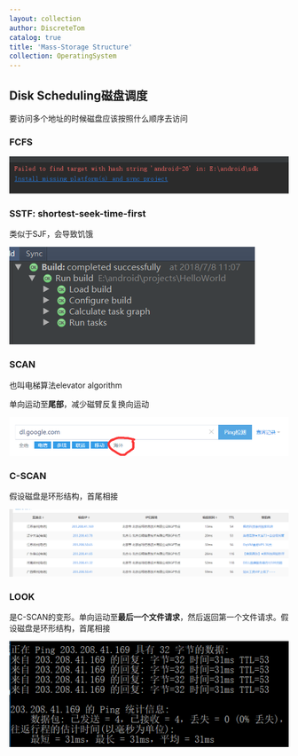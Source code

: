 ```yaml
---
layout: collection
author: DiscreteTom
catalog: true
title: 'Mass-Storage Structure'
collection: OperatingSystem
---
```


## Disk Scheduling磁盘调度

要访问多个地址的时候磁盘应该按照什么顺序去访问

### FCFS

![12-1](../img/12-1.png)

### SSTF: shortest-seek-time-first

类似于SJF，会导致饥饿

![12-2](../img/12-2.png)

### SCAN

也叫电梯算法elevator algorithm

单向运动至**尾部**，减少磁臂反复换向运动

![12-3](../img/12-3.png)

### C-SCAN

假设磁盘是环形结构，首尾相接

![12-4](../img/12-4.png)

### LOOK

是C-SCAN的变形。单向运动至**最后一个文件请求**，然后返回第一个文件请求。假设磁盘是环形结构，首尾相接

![12-5](../img/12-5.png)


